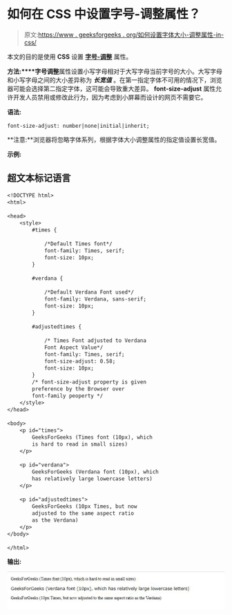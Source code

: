 # 如何在 CSS 中设置字号-调整属性？

> 原文:[https://www . geeksforgeeks . org/如何设置字体大小-调整属性-in-css/](https://www.geeksforgeeks.org/how-to-set-font-size-adjust-property-in-css/)

本文的目的是使用 **CSS** 设置 **[字号-调整](https://www.geeksforgeeks.org/css-font-size-adjust-property/)** 属性。

**方法:****字号调整**属性设置小写字母相对于大写字母当前字号的大小。大写字母和小写字母之间的大小差异称为 ***长宽值*** 。在第一指定字体不可用的情况下，浏览器可能会选择第二指定字体，这可能会导致重大差异。 **font-size-adjust** 属性允许开发人员禁用或修改此行为，因为考虑到小屏幕而设计的网页不需要它。

**语法:**

```
font-size-adjust: number|none|initial|inherit;

```

**注意:**浏览器将忽略字体系列，根据字体大小调整属性的指定值设置长宽值。

**示例:**

## 超文本标记语言

```
<!DOCTYPE html>
<html>

<head>
    <style>
        #times {

            /*Default Times font*/
            font-family: Times, serif;
            font-size: 10px;
        }

        #verdana {

            /*Default Verdana Font used*/
            font-family: Verdana, sans-serif;
            font-size: 10px;
        }

        #adjustedtimes {

            /* Times Font adjusted to Verdana 
            Font Aspect Value*/
            font-family: Times, serif;
            font-size-adjust: 0.58;
            font-size: 10px;
        }
        /* font-size-adjust property is given 
        preference by the Browser over 
        font-family peoperty */
    </style>
</head>

<body>
    <p id="times">
        GeeksForGeeks (Times font (10px), which 
        is hard to read in small sizes)
    </p>

    <p id="verdana">
        GeeksForGeeks (Verdana font (10px), which 
        has relatively large lowercase letters)
    </p>

    <p id="adjustedtimes">
        GeeksForGeeks (10px Times, but now 
        adjusted to the same aspect ratio 
        as the Verdana)
    </p>
</body>

</html>
```

**输出:**

![](img/313ab2a075fa130e32ba17115e7e3ffc.png)
